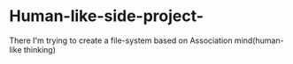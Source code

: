 # Human-like-side-project-
There I'm trying to create a file-system based on Association mind(human-like thinking)
